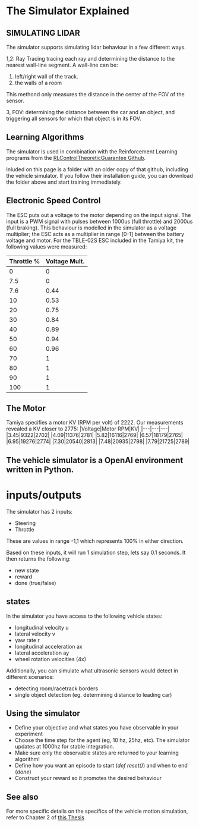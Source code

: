 # The Simulator Explained



## SIMULATING LIDAR

The simulator supports simulating lidar behaviour in a few different ways.

1,2: Ray Tracing
tracing each ray and determining the distance to the nearest wall-line segment.
A wall-line can be:
1. left/right wall of the track.
2. the walls of a room

This methond only measures the distance in the center of the FOV of the sensor.

3, FOV:
determining the distance between the car and an object, and triggering all sensors for which that object is in its FOV. 



## Learning Algorithms
The simulator is used in combination with the Reinforcement Learning programs from the [RLControlTheoreticGuarantee Github](https://github.com/RLControlTheoreticGuarantee/Guarantee_Learning_Control). 

Inluded on this page is a folder with an older copy of that github, including the vehicle simulator. 
If you follow their installation guide, you can download the folder above and start training immediately.

## Electronic Speed Control

The ESC puts out a voltage to the motor depending on the input signal. 
The input is a PWM signal with pulses between 1000us (full throttle) and 2000us (full braking).
This behaviour is modelled in the simulator as a voltage multiplier; the ESC acts as a multiplier in range [0-1] between the battery voltage and motor.
For the TBLE-02S ESC included in the Tamiya kit, the following values were measured:


|Throttle %|Voltage Mult.|
|---|---|
|0|0|
|7.5|0|
|7.6|0.44|
|10|0.53|
|20|0.75|
|30|0.84|
|40|0.89|
|50|0.94|
|60|0.96|
|70|1|
|80|1|
|90|1|
|100|1|

## The Motor
Tamiya specifies a motor KV (RPM per volt) of 2222. Our measurements revealed a KV closer to 2775:
|Voltage|Motor RPM|KV|
|---|---|---|
|3.45|9322|2702|
|4.09|11376|2781|
|5.82|16116|2769|
|6.57|18179|2765|
|6.95|19276|2774|
|7.30|20540|2813|
|7.48|20935|2798|
|7.79|21725|2789|





## The vehicle simulator is a OpenAI environment written in Python. 

# inputs/outputs
The simulator has 2 inputs:
- Steering
- Throttle

These are values in range -1,1 which represents 100% in either direction. 


Based on these inputs, it will run 1 simulation step, lets say 0.1 seconds. It then returns the following:
- new state
- reward
- done (true/false)

## states
In the simulator you have access to the following vehicle states:

- longitudinal velocity u
- lateral velocity v
- yaw rate r
- longitudinal acceleration ax
- lateral acceleration ay
- wheel rotation velocities (4x)

Additionally, you can simulate what ultrasonic sensors would detect in different scenarios:
- detecting room/racetrack borders
- single object detection (eg. determining distance to leading car)

## Using the simulator
- Define your objective and what states you have observable in your experiment
- Choose the time step for the agent (eg, 10 hz, 25hz, etc). The simulator updates at 1000hz for stable integration. 
- Make sure only the observable states are returned to your learning algorithm!
- Define how you want an episode to start (*def reset()*) and when to end (*done*)
- Construct your reward so it promotes the desired behaviour


## See also
For more specific details on the specifics of the vehicle motion simulation, refer to Chapter 2 of [this Thesis](https://repository.tudelft.nl/islandora/object/uuid%3A7bedb60a-ced8-4fcf-97ca-80208861a413)
